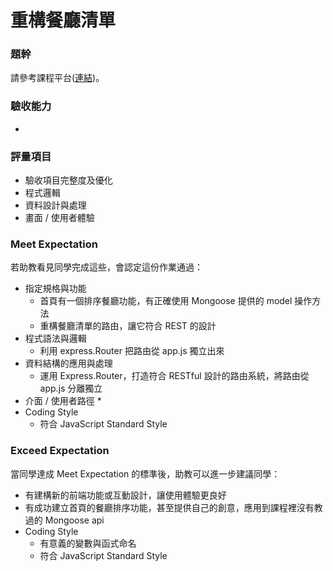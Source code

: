 # 重構餐廳清單

### 題幹
請參考課程平台([連結](https://lighthouse.alphacamp.co/courses/42/assignments/1039))。

### 驗收能力
* 
### 評量項目
* 驗收項目完整度及優化
* 程式邏輯
* 資料設計與處理
* 畫面 / 使用者體驗
### Meet Expectation
若助教看見同學完成這些，會認定這份作業通過：
* 指定規格與功能
  * 首頁有一個排序餐廳功能，有正確使用 Mongoose 提供的 model 操作方法
  * 重構餐廳清單的路由，讓它符合 REST 的設計
* 程式語法與邏輯
  * 利用 express.Router 把路由從 app.js 獨立出來
* 資料結構的應用與處理
  * 運用 Express.Router，打造符合 RESTful 設計的路由系統，將路由從 app.js 分離獨立
* 介面 / 使用者路徑
  * 
* Coding Style
  * 符合 JavaScript Standard Style

### Exceed Expectation
當同學達成 Meet Expectation 的標準後，助教可以進一步建議同學：
* 有建構新的前端功能或互動設計，讓使用體驗更良好
* 有成功建立首頁的餐廳排序功能，甚至提供自己的創意，應用到課程裡沒有教過的 Mongoose api
* Coding Style
  * 有意義的變數與函式命名
  * 符合 JavaScript Standard Style
